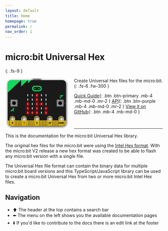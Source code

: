 ```yaml
---
layout: default
title: Home
homepage: true
permalink: /
nav_order: 1
---
```


# micro:bit Universal Hex

{: .fs-9 }

<img alt="microbit-universal-hex logo" src="img/microbit-uh-logo.png" style="max-height: 164px; float: left; padding-right: 16px;">

Create Universal Hex files for the micro:bit.
{: .fs-6 .fw-300 }

[Quick Guide](quick-guide.html){: .btn .btn-primary .mb-4 .mb-md-0 .mr-2 }
[API](api/){: .btn .btn-purple .mb-4 .mb-md-0 .mr-2 }
[View it on GitHub](https://github.com/microbit-foundation/microbit-universal-hex/){: .btn .mb-4 .mb-md-0 }

<br>

---

This is the documentation for the micro:bit Universal Hex library.

The original hex files for the micro:bit were using the
[Intel Hex format](https://en.wikipedia.org/wiki/Intel_HEX). With the micro:bit
V2 release a new hex format was created to be able to flash any micro:bit
version with a single file.

The Universal Hex file format can contain the binary data for multiple micro:bit
board versions and this TypeScript/JavaScript library can be used to create a
micro:bit Universal Hex from two or more micro:bit Intel Hex files.

## Navigation

- ⬆️ The header at the top contains a search bar
- ⬅️ The menu on the left shows you the available documentation pages
- ⬇️ If you'd like to contribute to the docs there is an edit link at the footer

